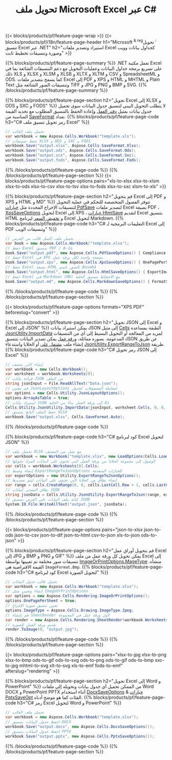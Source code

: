 ﻿---
title: تحويل ملف Microsoft Excel عبر C# 
url: /ar/net/conversion/
description: قم بتحويل Excel XLS و XLSX و ODS و CSV إلى PDF و XPS و HTML و JPEG و HTML والعديد من التنسيقات الشائعة الأخرى باستخدام سطور قليلة فقط من C# التعليمات البرمجية.
---
{{< blocks/products/pf/feature-page-wrap >}}
{{< blocks/products/pf/i18n/feature-page-header h1="Microsoft <sup> & reg؛ </sup> تحويل تنسيق Excel عبر .NET" h2="استيراد وتصدير ملفات Excel كجداول بيانات وويب وصورة وتنسيقات تخطيط ثابت" >}}

{{% blocks/products/pf/feature-page-summary %}}
.NET تعمل مكتبة Excel على تسريع برمجة جداول البيانات وعمليات التحويل مع دعم التنسيقات الشائعة بما في ذلك XLS و XLSX و XLSM و XLSB و XLTX و XLTM و CSV و SpreadsheetML و ODS. كما يسمح بتصدير ملفات Excel إلى PDF و XPS و HTML و MHTML و Plain Text وتنسيقات الصور الشائعة مثل TIFF و JPG و PNG و BMP و SVG.
{{% /blocks/products/pf/feature-page-summary %}}

{{% blocks/products/pf/feature-page-section h2="تحويل Excel إلى XLSX و ODS و SXC و FODS" %}}
لا يتطلب التحويل البيني لتنسيق جدول البيانات سوى تحميل جدول بيانات بمثيل [دفتر العمل](https://apireference.aspose.com/cells/net/aspose.cells/workbook) وإعادة الحفظ بالتنسيق المطلوب مع تحديد القيمة المناسبة من [SaveFormat](https://apireference.aspose.com/cells/net/aspose.cells/saveformat) تعداد.
{{% blocks/products/pf/feature-page-code h3="C# رمز تحويل تنسيق ملف Excel" %}}

```cs
// تحميل ملف القالب
var workbook = new Aspose.Cells.Workbook("template.xls");
// حفظ بتنسيقات XLSX و ODS و SXC و FODS
workbook.Save("output.xlsx", Aspose.Cells.SaveFormat.Xlsx);
workbook.Save("output.ods", Aspose.Cells.SaveFormat.Ods);
workbook.Save("output.scx", Aspose.Cells.SaveFormat.Sxc);
workbook.Save("output.fods", Aspose.Cells.SaveFormat.Fods);

```
{{% /blocks/products/pf/feature-page-code %}}
{{% /blocks/products/pf/feature-page-section %}}
{{< blocks/products/pf/feature-page-options pairs="xls-to-xlsx xlsx-to-xlsm xlsx-to-ods xlsx-to-csv xlsx-to-tsv xlsx-to-fods xlsx-to-sxc xlsm-to-xls" >}}


{{% blocks/products/pf/feature-page-section h2="قم بتحويل Excel إلى PDF و XPS و HTML و MD" %}}
تتوفر الفصول المتخصصة للتحكم في عملية التحويل لتنسيقات الإخراج المحددة مثل [خيارات PdfSave](https://apireference.aspose.com/cells/net/aspose.cells/pdfsaveoptions) لتصدير ملفات Excel بصيغة PDF ، [XpsSaveOptions](https://apireference.aspose.com/cells/net/aspose.cells/xpssaveoptions) لتحويل Excel إلى XPS ، [خيارات HtmlSave](https://apireference.aspose.com/cells/net/aspose.cells/htmlsaveoptions) لتقديم Excel بتنسيق HTML و [تخفيض السعر](https://apireference.aspose.com/cells/net/aspose.cells/markdownsaveoptions) لبرنامج Excel لتحويل Markdown. 
{{% blocks/products/pf/feature-page-code h3="C# التعليمات البرمجية لـ Excel إلى PDF وتنسيقات الويب" %}}

```cs
// تحميل ملف إكسل قالب من القرص
var book = new Aspose.Cells.Workbook("template.xlsx");
// حفظ Excel بتنسيق PDF / A-1a
book.Save("output.pdf", new Aspose.Cells.PdfSaveOptions() { Compliance = PdfComplianceVersion.PdfA1a });
// حفظ Excel في XPS بصفحة واحدة لكل ورقة عمل
book.Save("output.xps", new Aspose.Cells.XpsSaveOptions() { OnePagePerSheet = true });
// حفظ Excel بصيغة HTML بالصور باسم Base64
book.Save("output.html", new Aspose.Cells.HtmlSaveOptions() { ExportImagesAsBase64 = true });
// حفظ Excel في Markdown (MD) مع الاحتفاظ بتنسيق الخلية
book.Save("output.md", new Aspose.Cells.MarkdownSaveOptions() { FormatStrategy = Cells.CellValueFormatStrategy.CellStyle });

```
{{% /blocks/products/pf/feature-page-code %}}
{{% /blocks/products/pf/feature-page-section %}}

{{< blocks/products/pf/feature-page-options formats="XPS PDF" beforeslug="convert" >}}

{{% blocks/products/pf/feature-page-section h2="تحويل JSON إلى Excel و Excel إلى JSON" %}}
يمكن استيراد بيانات JSON إلى مثيل [Cells](https://apireference.aspose.com/cells/net/aspose.cells/cells) الطبقة بمساعدة [JsonUtility.ImportData](https://apireference.aspose.com/cells/net/aspose.cells.utility/jsonutility/methods/importdata) لمزيد من المعالجة أو التحويل البسيط إلى أي من التنسيقات المدعومة. بصورة مماثلة، [ورقة عمل](https://apireference.aspose.com/cells/net/aspose.cells/worksheet) يمكن تصدير البيانات بتنسيق JSON عن طريق إنشاء ملف [يشتمل على](https://apireference.aspose.com/cells/net/aspose.cells/range) أو الخلايا واستدعاء [JsonUtility.ExportRangeToJson](https://apireference.aspose.com/cells/net/aspose.cells.utility/jsonutility/methods/exportrangetojson) طريقة.
{{% blocks/products/pf/feature-page-code h3="C# رمز تحويل JSON إلى Excel" %}}
```cs
// إنشاء كائن مصنف
var workbook = new Cells.Workbook();
var worksheet = workbook.Worksheets[0];
// قراءة بيانات JSON من الملف
string jsonInput = File.ReadAllText("Data.json");
// قم بتعيين JsonLayoutOptions لمعاملة المصفوفات كجدول
var options = new Cells.Utility.JsonLayoutOptions();
options.ArrayAsTable = true;
// استيراد بيانات JSON إلى ورقة العمل بدءًا من الخلية A1
Cells.Utility.JsonUtility.ImportData(jsonInput, worksheet.Cells, 0, 0, options);
// حفظ الملف الناتج بتنسيق XLSX
workbook.Save("output.xlsx", Cells.SaveFormat.Auto); 

```
{{% /blocks/products/pf/feature-page-code %}}

{{% blocks/products/pf/feature-page-code h3="C# كود لبرنامج Excel لتحويل JSON" %}}
```cs
// تحميل ملف XLSX مع مثيل من المصنف
var workbook = new Workbook("template.xlsx", new LoadOptions(Cells.LoadFormat.Auto));
// الوصول إلى مجموعة الخلايا من ورقة العمل التي تحتوي على البيانات المراد تحويلها
var cells = workbook.Worksheets[0].Cells;
// إنشاء وضبط ExportRangeToJsonOptions للخيارات المتقدمة
var exportOptions = new Utility.ExportRangeToJsonOptions();
// إنشاء نطاق من الخلايا التي تحتوي على البيانات ليتم تصديرها
var range = cells.CreateRange(0, 0, cells.LastCell.Row + 1, cells.LastCell.Column + 1);
// نطاق التصدير كبيانات JSON
string jsonData = Cells.Utility.JsonUtility.ExportRangeToJson(range, exportOptions);
// كتابة ملف البيانات على القرص بتنسيق JSON
System.IO.File.WriteAllText("output.json", jsonData); 

```
{{% /blocks/products/pf/feature-page-code %}}
{{% /blocks/products/pf/feature-page-section %}}

{{< blocks/products/pf/feature-page-options pairs="json-to-xlsx json-to-ods json-to-csv json-to-dif json-to-html csv-to-json xls-to-json ods-to-json" >}}

{{% blocks/products/pf/feature-page-section h2="قم بتحويل أوراق عمل Excel إلى JPG و BMP و PNG و GIF" %}}
يمكن تحويل كل ورقة عمل من ملف Excel إلى تنسيقات صور مختلفة تم تعيينها بواسطة [ImageOrPrintOptions.MageType](https://apireference.aspose.com/cells/net/aspose.cells.rendering/imageorprintoptions/properties/imagetype) منشأه. القيمة الافتراضية هي `ImageFormat.Bmp`.
{{% blocks/products/pf/feature-page-code h3="C# كود لبرنامج Excel لتحويل الصورة" %}}
```cs
// تحميل قالب جدول البيانات
var workbook = new Aspose.Cells.Workbook("template.xlsx");
// إنشاء وتعيين مثيل ImageOrPrintOptions
var options = new Aspose.Cells.Rendering.ImageOrPrintOptions();
options.OnePagePerSheet = true;
// تعيين تنسيق صورة الإخراج
options.ImageType = Aspose.Cells.Drawing.ImageType.Jpeg;
// قم بإنشاء SheetRender لأول ورقة عمل في المجموعة
var render = new Aspose.Cells.Rendering.SheetRender(workbook.Worksheets[0], options);
// تقديم ورقة العمل للصورة
render.ToImage(0, "output.jpg");

```
{{% /blocks/products/pf/feature-page-code %}}
{{% /blocks/products/pf/feature-page-section %}}

{{< blocks/products/pf/feature-page-options pairs="xlsx-to-jpg xlsx-to-png xlsx-to-bmp ods-to-gif ods-to-svg ods-to-png ods-to-gif ods-to-bmp sxc-to-jpg mhtml-to-svg xlt-to-svg xls-to-emf fods-to-emf" afterslug="rendering" >}}

{{% blocks/products/pf/feature-page-section h2="تحويل Excel إلى Word و PowerPoint" %}}
من الممكن تحميل أي جدول بيانات وتحويله إلى ملفات Word DOCX و PowerPoint PPTX أثناء استخدام [DocxSaveOptions](https://apireference.aspose.com/cells/net/aspose.cells/docxsaveoptions) & [خيارات PptxSaveOpt](https://apireference.aspose.com/cells/net/aspose.cells/pptxsaveoptions) الفئات كما هو موضح أدناه.
{{% blocks/products/pf/feature-page-code h3="C# رمز Excel لتحويل Word و PowerPoint" %}}
```cs
// تحميل ملف القالب
var workbook = new Aspose.Cells.Workbook("template.xlsx");
// احفظ جدول البيانات بتنسيق DOCX
workbook.Save("output.docx", new Aspose.Cells.DocxSaveOptions());
// احفظ جدول البيانات بتنسيق PPTX
workbook.Save("output.pptx", new Aspose.Cells.PptxSaveOptions());

```
{{% /blocks/products/pf/feature-page-code %}}
{{% /blocks/products/pf/feature-page-section %}}